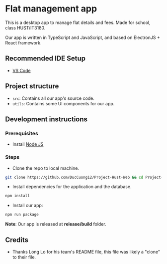 # Flat management app
This is a desktop app to manage flat details and fees. Made for school, class HUST/IT3180.

Our app is written in TypeScript and JavaScript, and based on ElectronJS + React framework.

## Recommended IDE Setup

- [VS Code](https://code.visualstudio.com/)

## Project structure

- `src`: Contains all our app's source code.
- `utils`: Contains some UI components for our app.

## Development instructions

### Prerequisites

- Install [Node JS](https://nodejs.org/en)

### Steps

- Clone the repo to local machine.

```bash
git clone https://github.com/DucCuong12/Project-Hust-Web && cd Project-Hust-Web
```

- Install dependencies for the application and the database.

```bash
npm install
```

- Install our app:

```bash
npm run package
```

**Note**: Our app is released at **release/build** folder.

## Credits

- Thanks Long Lo for his team's README file, this file was likely a "clone" to their file.
